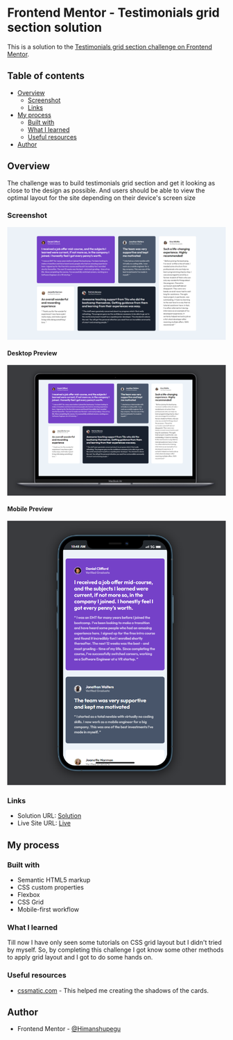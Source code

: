 # Frontend Mentor - Testimonials grid section solution

This is a solution to the [Testimonials grid section challenge on Frontend Mentor](https://www.frontendmentor.io/challenges/testimonials-grid-section-Nnw6J7Un7).

## Table of contents

- [Overview](#overview)
  - [Screenshot](#screenshot)
  - [Links](#links)
- [My process](#my-process)
  - [Built with](#built-with)
  - [What I learned](#what-i-learned)
  - [Useful resources](#useful-resources)
- [Author](#author)

## Overview

The challenge was to build testimonials grid section and get it looking as close to the design as possible. And users should be able to view the optimal layout for the site depending on their device's screen size

### Screenshot
![](./Screenshots/Testimonials-Grid-Section-Desktop.png)


#### Desktop Preview
![](./Screenshots/Frontend-Mentor-Testimonials-Grid-Desktop.png)


#### Mobile Preview
![](./Screenshots/Testimonials-Grid-Section-Mobile.png)
### Links

- Solution URL: [Solution](https://your-solution-url.com)
- Live Site URL: [Live](https://your-live-site-url.com)

## My process

### Built with

- Semantic HTML5 markup
- CSS custom properties
- Flexbox
- CSS Grid
- Mobile-first workflow

### What I learned

Till now I have only seen some tutorials on CSS grid layout but I didn't tried by myself. So, by completing this challenge I got know some other methods to apply grid layout and I got to do some hands on.

### Useful resources

- [cssmatic.com](https://www.cssmatic.com/box-shadow) - This helped me creating the shadows of the cards.

## Author

- Frontend Mentor - [@Himanshupegu](https://www.frontendmentor.io/profile/Himanshupegu)
